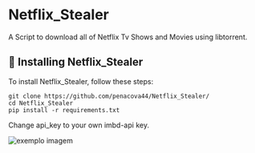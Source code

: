 # Netflix_Stealer
A Script to download all of Netflix Tv Shows and Movies using libtorrent.

## 🚀 Installing Netflix_Stealer

To install Netflix_Stealer, follow these steps:

```
git clone https://github.com/penacova44/Netflix_Stealer/
cd Netflix_Stealer
pip install -r requirements.txt
```
Change api_key to your own imbd-api key.

<img src="https://imgur.com/NJL8BDn" alt="exemplo imagem">
